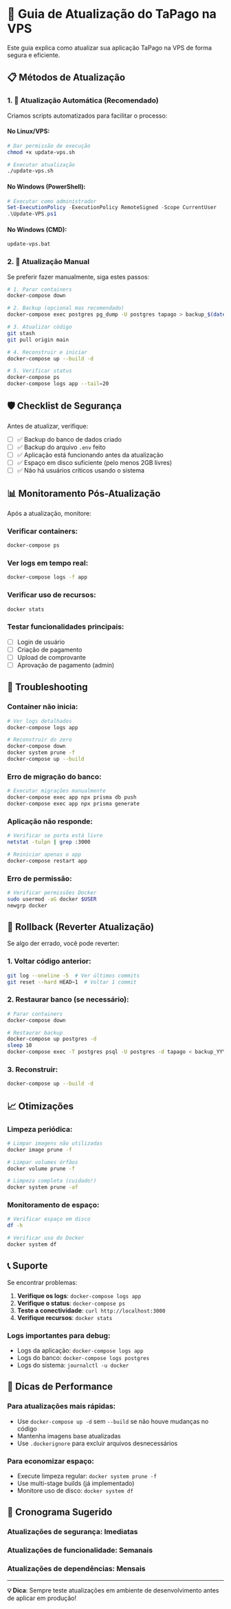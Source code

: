 # 🔄 Guia de Atualização do TaPago na VPS

Este guia explica como atualizar sua aplicação TaPago na VPS de forma segura e eficiente.

## 📋 Métodos de Atualização

### 1. 🚀 Atualização Automática (Recomendado)

Criamos scripts automatizados para facilitar o processo:

#### No Linux/VPS:
```bash
# Dar permissão de execução
chmod +x update-vps.sh

# Executar atualização
./update-vps.sh
```

#### No Windows (PowerShell):
```powershell
# Executar como administrador
Set-ExecutionPolicy -ExecutionPolicy RemoteSigned -Scope CurrentUser
.\Update-VPS.ps1
```

#### No Windows (CMD):
```cmd
update-vps.bat
```

### 2. 🔧 Atualização Manual

Se preferir fazer manualmente, siga estes passos:

```bash
# 1. Parar containers
docker-compose down

# 2. Backup (opcional mas recomendado)
docker-compose exec postgres pg_dump -U postgres tapago > backup_$(date +%Y%m%d).sql

# 3. Atualizar código
git stash
git pull origin main

# 4. Reconstruir e iniciar
docker-compose up --build -d

# 5. Verificar status
docker-compose ps
docker-compose logs app --tail=20
```

## 🛡️ Checklist de Segurança

Antes de atualizar, verifique:

- [ ] ✅ Backup do banco de dados criado
- [ ] ✅ Backup do arquivo `.env` feito
- [ ] ✅ Aplicação está funcionando antes da atualização
- [ ] ✅ Espaço em disco suficiente (pelo menos 2GB livres)
- [ ] ✅ Não há usuários críticos usando o sistema

## 📊 Monitoramento Pós-Atualização

Após a atualização, monitore:

### Verificar containers:
```bash
docker-compose ps
```

### Ver logs em tempo real:
```bash
docker-compose logs -f app
```

### Verificar uso de recursos:
```bash
docker stats
```

### Testar funcionalidades principais:
- [ ] Login de usuário
- [ ] Criação de pagamento
- [ ] Upload de comprovante
- [ ] Aprovação de pagamento (admin)

## 🚨 Troubleshooting

### Container não inicia:
```bash
# Ver logs detalhados
docker-compose logs app

# Reconstruir do zero
docker-compose down
docker system prune -f
docker-compose up --build
```

### Erro de migração do banco:
```bash
# Executar migrações manualmente
docker-compose exec app npx prisma db push
docker-compose exec app npx prisma generate
```

### Aplicação não responde:
```bash
# Verificar se porta está livre
netstat -tulpn | grep :3000

# Reiniciar apenas o app
docker-compose restart app
```

### Erro de permissão:
```bash
# Verificar permissões Docker
sudo usermod -aG docker $USER
newgrp docker
```

## 🔄 Rollback (Reverter Atualização)

Se algo der errado, você pode reverter:

### 1. Voltar código anterior:
```bash
git log --oneline -5  # Ver últimos commits
git reset --hard HEAD~1  # Voltar 1 commit
```

### 2. Restaurar banco (se necessário):
```bash
# Parar containers
docker-compose down

# Restaurar backup
docker-compose up postgres -d
sleep 10
docker-compose exec -T postgres psql -U postgres -d tapago < backup_YYYYMMDD.sql
```

### 3. Reconstruir:
```bash
docker-compose up --build -d
```

## 📈 Otimizações

### Limpeza periódica:
```bash
# Limpar imagens não utilizadas
docker image prune -f

# Limpar volumes órfãos
docker volume prune -f

# Limpeza completa (cuidado!)
docker system prune -af
```

### Monitoramento de espaço:
```bash
# Verificar espaço em disco
df -h

# Verificar uso do Docker
docker system df
```

## 📞 Suporte

Se encontrar problemas:

1. **Verifique os logs**: `docker-compose logs app`
2. **Verifique o status**: `docker-compose ps`
3. **Teste a conectividade**: `curl http://localhost:3000`
4. **Verifique recursos**: `docker stats`

### Logs importantes para debug:
- Logs da aplicação: `docker-compose logs app`
- Logs do banco: `docker-compose logs postgres`
- Logs do sistema: `journalctl -u docker`

## 🎯 Dicas de Performance

### Para atualizações mais rápidas:
- Use `docker-compose up -d` sem `--build` se não houve mudanças no código
- Mantenha imagens base atualizadas
- Use `.dockerignore` para excluir arquivos desnecessários

### Para economizar espaço:
- Execute limpeza regular: `docker system prune -f`
- Use multi-stage builds (já implementado)
- Monitore uso de disco: `docker system df`

## 📅 Cronograma Sugerido

### Atualizações de segurança: Imediatas
### Atualizações de funcionalidade: Semanais
### Atualizações de dependências: Mensais

---

**💡 Dica**: Sempre teste atualizações em ambiente de desenvolvimento antes de aplicar em produção!